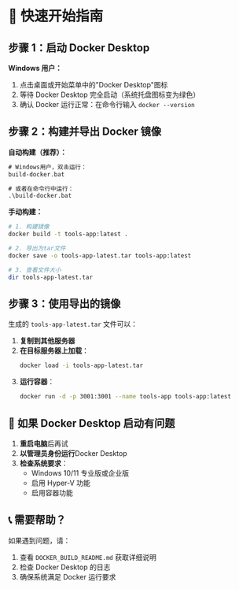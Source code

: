 # 🚀 快速开始指南

## 步骤 1：启动 Docker Desktop

**Windows 用户：**

1. 点击桌面或开始菜单中的"Docker Desktop"图标
2. 等待 Docker Desktop 完全启动（系统托盘图标变为绿色）
3. 确认 Docker 运行正常：在命令行输入 `docker --version`

## 步骤 2：构建并导出 Docker 镜像

**自动构建（推荐）：**

```cmd
# Windows用户，双击运行：
build-docker.bat

# 或者在命令行中运行：
.\build-docker.bat
```

**手动构建：**

```bash
# 1. 构建镜像
docker build -t tools-app:latest .

# 2. 导出为tar文件
docker save -o tools-app-latest.tar tools-app:latest

# 3. 查看文件大小
dir tools-app-latest.tar
```

## 步骤 3：使用导出的镜像

生成的 `tools-app-latest.tar` 文件可以：

1. **复制到其他服务器**
2. **在目标服务器上加载**：
   ```bash
   docker load -i tools-app-latest.tar
   ```
3. **运行容器**：
   ```bash
   docker run -d -p 3001:3001 --name tools-app tools-app:latest
   ```

## 🔧 如果 Docker Desktop 启动有问题

1. **重启电脑**后再试
2. **以管理员身份运行**Docker Desktop
3. **检查系统要求**：
   - Windows 10/11 专业版或企业版
   - 启用 Hyper-V 功能
   - 启用容器功能

## 📞 需要帮助？

如果遇到问题，请：

1. 查看 `DOCKER_BUILD_README.md` 获取详细说明
2. 检查 Docker Desktop 的日志
3. 确保系统满足 Docker 运行要求
